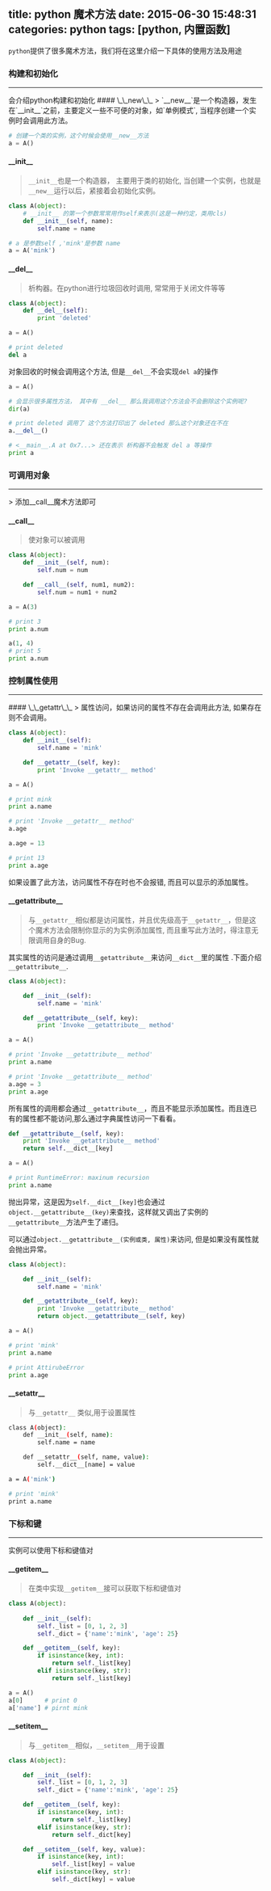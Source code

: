 title: python 魔术方法
date: 2015-06-30 15:48:31
categories: python
tags: [python, 内置函数]
---
`python`提供了很多魔术方法，我们将在这里介绍一下具体的使用方法及用途

### 构建和初始化
<hr>
会介绍python构建和初始化
#### \_\_new\_\_
> `__new__`是一个构造器，发生在`__init__`之前，主要定义一些不可便的对象，如`单例模式`, 当程序创建一个实例时会调用此方法。

```python
# 创建一个类的实例，这个时候会使用__new__方法
a = A()
```

#### \_\_init\_\_
> `__init__`也是一个构造器， 主要用于类的初始化, 当创建一个实例，也就是`__new__`运行以后，紧接着会初始化实例。

```python
class A(object):
    # __init__ 的第一个参数常常用作self来表示(这是一种约定，类用cls)    
    def __init__(self, name):
        self.name = name

# a 是参数self ,'mink'是参数 name
a = A('mink')
```
<!--more-->

#### \_\_del\_\_
> 析构器。在python进行垃圾回收时调用, 常常用于关闭文件等等

```python
class A(object):
    def __del__(self):
        print 'deleted'

a = A()

# print deleted
del a

```
对象回收的时候会调用这个方法, 但是`__del__`不会实现`del a`的操作

```python
a = A()

# 会显示很多属性方法， 其中有 __del__ 那么我调用这个方法会不会删除这个实例呢?
dir(a)

# print deleted 调用了 这个方法打印出了 deleted 那么这个对象还在不在
a.__del__()

# <__main__.A at 0x7...> 还在表示 析构器不会触发 del a 等操作
print a
```
### 可调用对象
<hr>
> 添加__call__魔术方法即可

#### \_\_call\_\_
> 使对象可以被调用

```python
class A(object):
    def __init__(self, num):
        self.num = num

    def __call__(self, num1, num2):
        self.num = num1 + num2

a = A(3)

# print 3
print a.num 

a(1, 4)
# print 5
print a.num
```
### 控制属性使用
<hr>
#### \_\_getattr\_\_
> 属性访问，如果访问的属性不存在会调用此方法, 如果存在则不会调用。

```python
class A(object):
    def __init__(self):
        self.name = 'mink'

    def __getattr__(self, key):
        print 'Invoke __getattr__ method'

a = A()

# print mink
print a.name 

# print 'Invoke __getattr__ method'
a.age

a.age = 13

# print 13
print a.age
```
如果设置了此方法，访问属性不存在时也不会报错, 而且可以显示的添加属性。

#### \_\_getattribute\_\_
> 与`__getattr__`相似都是访问属性，并且优先级高于`__getattr__`，但是这个魔术方法会限制你显示的为实例添加属性, 而且重写此方法时，得注意无限调用自身的Bug. 

其实属性的访问是通过调用`__getattribute__`来访问`__dict__`里的属性 .下面介绍`__getattribute__`.


```python
class A(object):

    def __init__(self):
        self.name = 'mink'

    def __getattribute__(self, key):
        print 'Invoke __getattribute__ method'

a = A()

# print 'Invoke __getattribute__ method'
print a.name 

# print 'Invoke __getattribute__ method'
a.age = 3
print a.age 
```
所有属性的调用都会通过`__getattribute__`，而且不能显示添加属性。而且连已有的属性都不能访问,那么通过字典属性访问一下看看。

```python
def __getattribute__(self, key):
    print 'Invoke __getattribute__ method'
    return self.__dict__[key]

a = A()

# print RuntimeError: maxinum recursion
print a.name
```
抛出异常，这是因为`self.__dict__[key]`也会通过`object.__getattribute__(key)`来查找，这样就又调出了实例的`__getattribute__`方法产生了递归。

可以通过`object.__getattribute__(实例或类, 属性)`来访问, 但是如果没有属性就会抛出异常。

```python
class A(object):

    def __init__(self):
        self.name = 'mink'

    def __getattribute__(self, key):
        print 'Invoke __getattribute__ method'
        return object.__getattribute__(self, key)

a = A()

# print 'mink'
print a.name

# print AttirubeError
print a.age
```

#### \_\_setattr\_\_
> 与`__getattr__` 类似,用于设置属性

```bash
class A(object):
    def __init__(self, name):
        self.name = name

    def __setattr__(self, name, value):
        self.__dict__[name] = value

a = A('mink')

# print 'mink'
print a.name
```

### 下标和键
---
实例可以使用下标和键值对

#### \_\_getitem\_\_
> 在类中实现`__getitem__`接可以获取下标和键值对

```python
class A(object):
    
    def __init__(self):
        self._list = [0, 1, 2, 3]
        self._dict = {'name':'mink', 'age': 25}

    def __getitem__(self, key):
        if isinstance(key, int):
            return self._list[key]
        elif isinstance(key, str):
            return self._list[key]

a = A()
a[0]      # print 0
a['name'] # pirnt mink
```

#### \_\_setitem\_\_
> 与`__getitem__`相似，`__setitem__`用于设置

```python
class A(object):

    def __init__(self):
        self._list = [0, 1, 2, 3]
        self._dict = {'name':'mink', 'age': 25}

    def __getitem__(self, key):
        if isinstance(key, int):
            return self._list[key]
        elif isinstance(key, str):
            return self._dict[key]

    def __setitem__(self, key, value):
        if isinstance(key, int):
            self._list[key] = value
        elif isinstance(key, str):
            self._dict[key] = value
```
